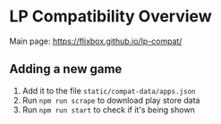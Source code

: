# LP Compatibility Overview

Main page: https://flixbox.github.io/lp-compat/

## Adding a new game

1. Add it to the file `static/compat-data/apps.json`
2. Run `npm run scrape` to download play store data
3. Run `npm run start` to check if it's being shown
